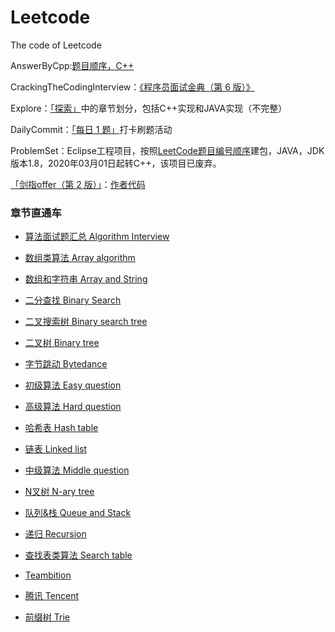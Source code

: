 # Leetcode
The code of Leetcode

AnswerByCpp:[题目顺序，C++](https://leetcode-cn.com/problemset/all/)

CrackingTheCodingInterview：[《程序员面试金典（第 6 版）》](https://leetcode-cn.com/problemset/lcci/)

Explore：[「探索」](https://leetcode-cn.com/explore/)中的章节划分，包括C++实现和JAVA实现（不完整）

DailyCommit：[「每日 1 题」](https://leetcode-cn.com/circle/article/9EZfRE/)打卡刷题活动

ProblemSet：Eclipse工程项目，按照[LeetCode题目编号顺序](https://leetcode-cn.com/problemset/all/)建包，JAVA，JDK版本1.8，2020年03月01日起转C++，该项目已废弃。

[「剑指offer（第 2 版）」](https://leetcode-cn.com/problemset/lcof/)：[作者代码](https://github.com/zhedahht/CodingInterviewChinese2)

### 章节直通车

- [算法面试题汇总 Algorithm Interview](https://github.com/ontheway12138/Leetcode/tree/master/LG/Algorithm%20Interview)

- [数组类算法 Array algorithm](https://github.com/ontheway12138/Leetcode/tree/master/LG/Array%20algorithm)

- [数组和字符串 Array and String](https://github.com/ontheway12138/Leetcode/tree/master/LG/Array%20and%20String)

- [二分查找 Binary Search](https://github.com/ontheway12138/Leetcode/tree/master/LG/Binary%20Search)

- [二叉搜索树 Binary search tree](https://github.com/ontheway12138/Leetcode/tree/master/LG/Binary%20search%20tree)

- [二叉树 Binary tree](https://github.com/ontheway12138/Leetcode/tree/master/LG/Binary%20tree)

- [字节跳动 Bytedance](https://github.com/ontheway12138/Leetcode/tree/master/LG/Bytedance)

- [初级算法 Easy question](https://github.com/ontheway12138/Leetcode/tree/master/LG/Easy%20question)

- [高级算法 Hard question](https://github.com/ontheway12138/Leetcode/tree/master/LG/Hard%20question)

- [哈希表 Hash table](https://github.com/ontheway12138/Leetcode/tree/master/LG/Hash%20table)

- [链表 Linked list](https://github.com/ontheway12138/Leetcode/tree/master/LG/Linked%20list)

- [中级算法 Middle question](https://github.com/ontheway12138/Leetcode/tree/master/LG/Middle%20question)

- [N叉树 N-ary tree](https://github.com/ontheway12138/Leetcode/tree/master/LG/N-ary%20tree)

- [队列&栈 Queue and Stack](https://github.com/ontheway12138/Leetcode/tree/master/LG/Queue%20and%20Stack)

- [递归 Recursion](https://github.com/ontheway12138/Leetcode/tree/master/LG/Recursion)

- [查找表类算法 Search table](https://github.com/ontheway12138/Leetcode/tree/master/LG/Search%20table)

- [Teambition](https://github.com/ontheway12138/Leetcode/tree/master/LG/Teambition)

- [腾讯 Tencent](https://github.com/ontheway12138/Leetcode/tree/master/LG/Tencent)

- [前缀树 Trie](https://github.com/ontheway12138/Leetcode/tree/master/LG/Trie) 
